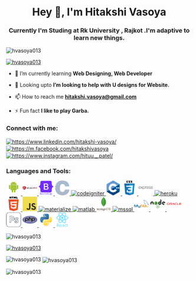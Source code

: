 <h1 align="center">Hey 👋, I'm Hitakshi Vasoya</h1>
<h3 align="center">Currently I'm Studing at Rk University , Rajkot .I'm adaptive to learn new things.</h3>

<p align="left"> <img src="https://komarev.com/ghpvc/?username=hvasoya013&label=Profile%20views&color=0e75b6&style=flat" alt="hvasoya013" /> </p>

<p align="left"> <a href="https://github.com/ryo-ma/github-profile-trophy"><img src="https://github-profile-trophy.vercel.app/?username=hvasoya013" alt="hvasoya013" /></a> </p>

- 🌱 I’m currently learning **Web Designing, Web Developer**

- 🤔 Looking upto **I’m looking to help with U designs for Website.**

- 📫 How to reach me **hitakshi.vasoya@gmail.com**

- ⚡ Fun fact **I like to play Garba.**

<h3 align="left">Connect with me:</h3>
<p align="left">
<a href="https://linkedin.com/in/https://www.linkedin.com/hitakshi-vasoya/" target="blank"><img align="center" src="https://cdn.jsdelivr.net/npm/simple-icons@3.0.1/icons/linkedin.svg" alt="https://www.linkedin.com/hitakshi-vasoya/" height="30" width="40" /></a>
<a href="https://fb.com/https://m.facebook.com/hitakshivasoya" target="blank"><img align="center" src="https://cdn.jsdelivr.net/npm/simple-icons@3.0.1/icons/facebook.svg" alt="https://m.facebook.com/hitakshivasoya" height="30" width="40" /></a>
<a href="https://instagram.com/https://www.instagram.com/hituu._.patel/" target="blank"><img align="center" src="https://cdn.jsdelivr.net/npm/simple-icons@3.0.1/icons/instagram.svg" alt="https://www.instagram.com/hituu._.patel/" height="30" width="40" /></a>
</p>

<h3 align="left">Languages and Tools:</h3>
<p align="left"> <a href="https://developer.android.com" target="_blank"> <img src="https://raw.githubusercontent.com/devicons/devicon/master/icons/android/android-original-wordmark.svg" alt="android" width="40" height="40"/> </a> <a href="https://angular.io" target="_blank"> <img src="https://raw.githubusercontent.com/devicons/devicon/master/icons/angularjs/angularjs-original-wordmark.svg" alt="angularjs" width="40" height="40"/> </a> <a href="https://getbootstrap.com" target="_blank"> <img src="https://raw.githubusercontent.com/devicons/devicon/master/icons/bootstrap/bootstrap-plain-wordmark.svg" alt="bootstrap" width="40" height="40"/> </a> <a href="https://www.cprogramming.com/" target="_blank"> <img src="https://raw.githubusercontent.com/devicons/devicon/master/icons/c/c-original.svg" alt="c" width="40" height="40"/> </a> <a href="https://codeigniter.com" target="_blank"> <img src="https://cdn.worldvectorlogo.com/logos/codeigniter.svg" alt="codeigniter" width="40" height="40"/> </a> <a href="https://www.w3schools.com/cpp/" target="_blank"> <img src="https://raw.githubusercontent.com/devicons/devicon/master/icons/cplusplus/cplusplus-original.svg" alt="cplusplus" width="40" height="40"/> </a> <a href="https://www.w3schools.com/css/" target="_blank"> <img src="https://raw.githubusercontent.com/devicons/devicon/master/icons/css3/css3-original-wordmark.svg" alt="css3" width="40" height="40"/> </a> <a href="https://expressjs.com" target="_blank"> <img src="https://raw.githubusercontent.com/devicons/devicon/master/icons/express/express-original-wordmark.svg" alt="express" width="40" height="40"/> </a> <a href="https://heroku.com" target="_blank"> <img src="https://www.vectorlogo.zone/logos/heroku/heroku-icon.svg" alt="heroku" width="40" height="40"/> </a> <a href="https://www.w3.org/html/" target="_blank"> <img src="https://raw.githubusercontent.com/devicons/devicon/master/icons/html5/html5-original-wordmark.svg" alt="html5" width="40" height="40"/> </a> <a href="https://developer.mozilla.org/en-US/docs/Web/JavaScript" target="_blank"> <img src="https://raw.githubusercontent.com/devicons/devicon/master/icons/javascript/javascript-original.svg" alt="javascript" width="40" height="40"/> </a> <a href="https://materializecss.com/" target="_blank"> <img src="https://raw.githubusercontent.com/prplx/svg-logos/5585531d45d294869c4eaab4d7cf2e9c167710a9/svg/materialize.svg" alt="materialize" width="40" height="40"/> </a> <a href="https://www.mathworks.com/" target="_blank"> <img src="https://raw.githubusercontent.com/simple-icons/simple-icons/master/icons/mathworks.svg" alt="matlab" width="40" height="40"/> </a> <a href="https://www.mongodb.com/" target="_blank"> <img src="https://raw.githubusercontent.com/devicons/devicon/master/icons/mongodb/mongodb-original-wordmark.svg" alt="mongodb" width="40" height="40"/> </a> <a href="https://www.microsoft.com/en-us/sql-server" target="_blank"> <img src="https://cdn.worldvectorlogo.com/logos/microsoft-sql-server.svg" alt="mssql" width="40" height="40"/> </a> <a href="https://www.mysql.com/" target="_blank"> <img src="https://raw.githubusercontent.com/devicons/devicon/master/icons/mysql/mysql-original-wordmark.svg" alt="mysql" width="40" height="40"/> </a> <a href="https://nodejs.org" target="_blank"> <img src="https://raw.githubusercontent.com/devicons/devicon/master/icons/nodejs/nodejs-original-wordmark.svg" alt="nodejs" width="40" height="40"/> </a> <a href="https://www.oracle.com/" target="_blank"> <img src="https://raw.githubusercontent.com/devicons/devicon/master/icons/oracle/oracle-original.svg" alt="oracle" width="40" height="40"/> </a> <a href="https://www.photoshop.com/en" target="_blank"> <img src="https://raw.githubusercontent.com/devicons/devicon/master/icons/photoshop/photoshop-line.svg" alt="photoshop" width="40" height="40"/> </a> <a href="https://www.php.net" target="_blank"> <img src="https://raw.githubusercontent.com/devicons/devicon/master/icons/php/php-original.svg" alt="php" width="40" height="40"/> </a> <a href="https://www.python.org" target="_blank"> <img src="https://raw.githubusercontent.com/devicons/devicon/master/icons/python/python-original.svg" alt="python" width="40" height="40"/> </a> <a href="https://reactjs.org/" target="_blank"> <img src="https://raw.githubusercontent.com/devicons/devicon/master/icons/react/react-original-wordmark.svg" alt="react" width="40" height="40"/> </a> </p>

<p align="left"> <img src="https://komarev.com/ghpvc/?username=hvasoya013&label=Profile%20views&color=0e75b6&style=flat" alt="hvasoya013" /> </p>

<p align="left"> <a href="https://github.com/ryo-ma/github-profile-trophy"><img src="https://github-profile-trophy.vercel.app/?username=hvasoya013" alt="hvasoya013" /></a> </p>
<p><img align="left" src="https://github-readme-stats.vercel.app/api/top-langs?username=hvasoya013&show_icons=true&locale=en&layout=compact" alt="hvasoya013" /></p>

<p>&nbsp;<img align="center" src="https://github-readme-stats.vercel.app/api?username=hvasoya013&show_icons=true&locale=en" alt="hvasoya013" /></p>

<p><img align="center" src="https://github-readme-streak-stats.herokuapp.com/?user=hvasoya013&" alt="hvasoya013" /></p>
